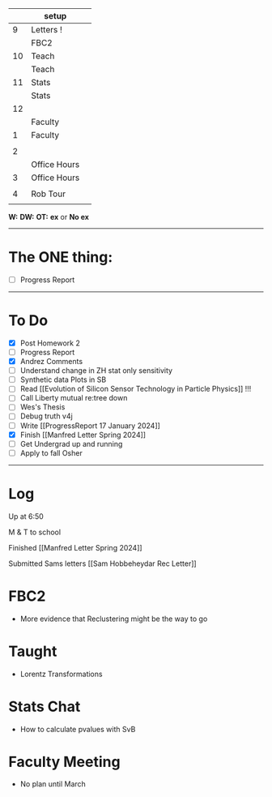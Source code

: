
|     | setup        |     |
| --- | ------------ | --- |
| 9   | Letters !    |     |
|     | FBC2         |     |
| 10  | Teach        |     |
|     | Teach        |     |
| 11  | Stats        |     |
|     | Stats        |     |
| 12  |              |     |
|     | Faculty      |     |
| 1   | Faculty      |     |
|     |              |     |
| 2   |              |     |
|     | Office Hours |     |
| 3   | Office Hours |     |
|     |              |     |
| 4   | Rob Tour     |     |
|     |              |     |

**W:**
**DW:**
**OT:**
**ex** or **No ex**

---
# The ONE thing: 
- [ ] Progress Report

---
# To Do

- [x] Post Homework 2
- [ ] Progress Report
- [x] Andrez Comments
- [ ] Understand change in ZH stat only sensitivity 
- [ ] Synthetic data Plots in SB 
- [ ] Read [[Evolution of Silicon Sensor Technology in Particle Physics]] !!!
- [ ] Call Liberty mutual re:tree down
- [ ] Wes's Thesis
- [ ] Debug truth v4j
- [ ] Write  [[ProgressReport 17 January 2024]]
- [x] Finish [[Manfred Letter Spring 2024]]
- [ ] Get Undergrad up and running
- [ ] Apply to fall Osher 

---

# Log

Up at 6:50 

M & T to school

Finished [[Manfred Letter Spring 2024]]

Submitted Sams letters
[[Sam Hobbeheydar Rec Letter]]

# FBC2
- More evidence that Reclustering might be the way to go

# Taught 
- Lorentz Transformations

# Stats Chat
- How to calculate pvalues with SvB 

# Faculty Meeting
- No plan until March

